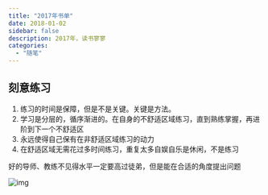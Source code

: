 ```yaml
---
title: "2017年书单"
date: 2018-01-02
sidebar: false
description: 2017年，读书寥寥
categories:
  - "随笔"
---
```


## 刻意练习

1. 练习的时间是保障，但是不是关键。关键是方法。
2. 学习是分层的，循序渐进的。在自身的不舒适区域练习，直到熟练掌握，再进阶到下一个不舒适区
3. 永远使得自己保有在非舒适区域练习的动力
4. 在舒适区域无需花过多时间练习，重复太多自娱自乐是休闲，不是练习

好的导师、教练不见得水平一定要高过徒弟，但是能在合适的角度提出问题

![img](/img/2017-read.PNG)